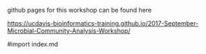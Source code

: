 
github pages for this workshop can be found here

https://ucdavis-bioinformatics-training.github.io/2017-September-Microbial-Community-Analysis-Workshop/

#import index.md

